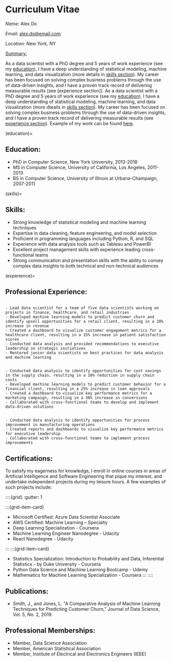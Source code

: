 # Curriculum Vitae

_Name:_ Alex Do

_Email:_ [alex.do@email.com](mailto:alex.do@email.com)

_Location:_ New York, NY

<u>Summary:</u>

As a data scientist with a PhD degree and 5 years of work experience (see my [education](eduducation)), I have a deep understanding of statistical modeling, machine learning, and data visualization (more details in [skills section](skills)). My career has been focused on solving complex business problems through the use of data-driven insights, and I have a proven track record of delivering measurable results (see [experience section]). As a data scientist with a PhD degree and 5 years of work experience (see my [education](education)), I have a deep understanding of statistical modeling, machine learning, and data visualization (more dteails in [skills section](skills)). My career has been focused on solving complex business problems through the use of data-driven insights, and I have a proven track record of delivering measurable results (see [experience section](experience)). Example of my work can be found [here](analysis_example.ipynb). 


(education)=
## Education:

- PhD in Computer Science, New York University, 2013-2018
- MS in Computer Science, University of California, Los Angeles, 2011-2013
- BS in Computer Science, University of Illinois at Urbana-Champaign, 2007-2011

(skills)=
## Skills:

- Strong knowledge of statistical modeling and machine learning techniques
- Expertise in data cleaning, feature engineering, and model selection
- Proficient in programming languages including Python, R, and SQL
- Experience with data analysis tools such as Tableau and PowerBI
- Excellent project management skills with experience leading cross-functional teams
- Strong communication and presentation skills with the ability to convey complex data insights to both technical and non-technical audiences

(experience)=
## Professional Experience:

```{dropdown} **Data Scientist, ABC Corporation, New York, NY, 2018-present**

- Lead data scientist for a team of five data scientists working on projects in finance, healthcare, and retail industries
- Developed machine learning models to predict customer churn and identify upsell opportunities for a retail client, resulting in a 20% increase in revenue
- Created a dashboard to visualize customer engagement metrics for a healthcare client, resulting in a 15% increase in patient satisfaction scores
- Conducted data analysis and provided recommendations to executive leadership on strategic initiatives
- Mentored junior data scientists on best practices for data analysis and machine learning

```


```{dropdown} **Data Scientist, XYZ Corporation, Los Angeles, CA, 2016-2018**

- Conducted data analysis to identify opportunities for cost savings in the supply chain, resulting in a 10% reduction in supply chain costs
- Developed machine learning models to predict customer behavior for a financial client, resulting in a 25% increase in loan approvals
- Created a dashboard to visualize key performance metrics for a marketing campaign, resulting in a 30% increase in conversions
- Collaborated with cross-functional teams to develop and implement data-driven solutions

```

```{dropdown} **Data Analyst, DEF Corporation, Urbana-Champaign, IL, 2011-2016**

- Conducted data analysis to identify opportunities for process improvement in manufacturing operations
- Created reports and dashboards to visualize key performance metrics for executive leadership
- Collaborated with cross-functional teams to implement process improvements

```

## Certifications:

To satisfy my eagerness for knowledge, I enroll in online courses in areas of Artificial Intelligence and Software Engineering that pique my interest, and undertake independent projects during my leisure hours. A few examples of such projects include:

::::{grid}
:gutter: 1

:::{grid-item-card}
- Microsoft Certified: Azure Data Scientist Associate
- AWS Certified: Machine Learning – Specialty
- Deep Learning Specialization - Coursera
- Machine Learning Engineer Nanodegree - Udacity
- React Nanodegree - Udacity

:::
:::{grid-item-card}

- Statistics Specialization: Introduction to Probability and Data, Inferential Statistics - by Duke University - Coursera
- Python Data Science and Machine Learning Bootcamp - Udemy
- Mathematics for Machine Learning Specialization - Coursera
:::
::::

## Publications:

- Smith, J., and Jones, L. "A Comparative Analysis of Machine Learning Techniques for Predicting Customer Churn," Journal of Data Science, Vol. 5, No. 2, 2019.

## Professional Memberships:

- Member, Data Science Association
- Member, American Statistical Association
- Member, Institute of Electrical and Electronics Engineers (IEEE)